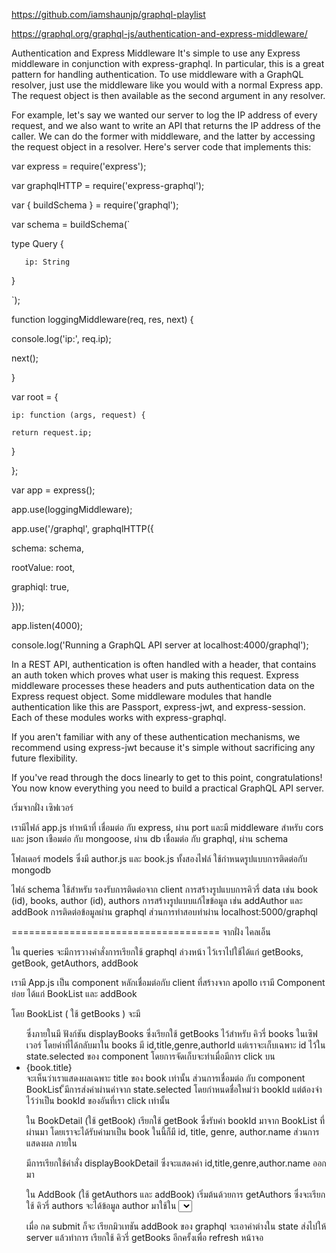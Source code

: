 https://github.com/iamshaunjp/graphql-playlist

https://graphql.org/graphql-js/authentication-and-express-middleware/

Authentication and Express Middleware
It's simple to use any Express middleware in conjunction with express-graphql. In particular, this is a great pattern for 
handling authentication.
To use middleware with a GraphQL resolver, just use the middleware like you would with a normal Express app. The request 
object is then available as the second argument in any resolver.

For example, let's say we wanted our server to log the IP address of every request, and we also want to write an API that 
returns the IP address of the caller. We can do the former with middleware, and the latter by accessing the request object in 
a resolver. Here's server code that implements this:

var express = require('express');

var graphqlHTTP = require('express-graphql');

var { buildSchema } = require('graphql');

var schema = buildSchema(`

  type Query {

       ip: String

  }

`);

function loggingMiddleware(req, res, next) {

  console.log('ip:', req.ip);
  
  next();

}

var root = {

    ip: function (args, request) {

    return request.ip;
 
  }

};

var app = express();

app.use(loggingMiddleware);

app.use('/graphql', graphqlHTTP({

  schema: schema,
  
  rootValue: root,
  
  graphiql: true,

}));

app.listen(4000);

console.log('Running a GraphQL API server at localhost:4000/graphql');

In a REST API, authentication is often handled with a header, that contains an auth token which proves what user is making this request. Express middleware processes these headers and puts authentication data on the Express request object. Some middleware modules that handle authentication like this are Passport, express-jwt, and express-session. Each of these modules works with express-graphql.

If you aren't familiar with any of these authentication mechanisms, we recommend using express-jwt because it's simple without sacrificing any future flexibility.

If you've read through the docs linearly to get to this point, congratulations! You now know everything you need to build a practical GraphQL API server.




เริ่มจากฝั่ง เซิฟเวอร์

เรามีไฟล์ app.js ทำหน้าที่ 
เชื่อมต่อ กับ express, ผ่าน port และมี middleware สำหรับ cors และ json
เชือมต่อ กับ mongoose, ผ่าน db
เชื่อมต่อ กับ graphql, ผ่าน schema 

โฟลเดอร์ models ซึ่งมี author.js และ book.js
ทั้งสองไฟล์ ใช้กำหนดรูปแบบการติดต่อกับ mongodb

ไฟล์ schema ใช้สำหรับ รองรับการติดต่อจาก client
การสร้างรูปแบบการคิวรี่ data เช่น book (id), books, author (id), authors
การสร้างรูปแบบแก้ไขข้อมูล เช่น addAuthor และ addBook
การติดต่อข้อมูลผ่าน graphql ส่วนการทำสอบทำผ่าน localhost:5000/graphql

====================================
จากฝั่ง ไคลเอ็น

ใน queries
จะมีการวางคำสั่งการเรียกใช้ graphql ล่วงหน้า ไว้เราไปใช้ได้แก่ 
getBooks, getBook, getAuthors, addBook

เรามี App.js เป็น component หลักเชื่อมต่อกับ client ที่สร้างจาก apollo 
เรามี Component ย่อย ได้แก่ BookList และ addBook

โดย BookList ( ใช้ getBooks )
จะมี <ul> ซึ่งภายในมี ฟังก์ชัน displayBooks 
ซึ่งเรียกใช้ getBooks ไว้สำหรับ คิวรี่ books ในเซิฟเวอร์ 
โดยค่าที่ได้กลับมาใน books มี id,title,genre,authorId
แต่เราจะเก็บเฉพาะ id ไว้ใน state.selected ของ component 
โดยการจัดเก็บจะทำเมื่อมีการ click บน <li>{book.title}</li>
จะเห็นว่าเราแสดงผลเฉพาะ title ของ book เท่านั้น
ส่วนการเชื่อมต่อ กับ component BookList 
็มีการส่งค่าผ่านค่าจาก state.selected โดยกำหนดชื่อใหม่ว่า bookId
แต่ต้องจำไว้ว่าเป็น bookId ของอันที่เรา click เท่านั้น

ใน BookDetail (ใช้ getBook)
เรียกใช้ getBook ซึ่งรับค่า bookId มาจาก BookList ที่ผ่านมา 
โดยเราจะได้รับค่ามาเป็น book ในนี้ก็มี id, title, genre, author.name
ส่วนการแสดงผล ภายใน <div> มีการเรียกใช้คำสั่ง displayBookDetail
ซึ่งจะแสดงค่า id,title,genre,author.name ออกมา 

ใน AddBook (ใช้ getAuthors และ addBook)
เริ่มต้นด้วยการ getAuthors ซึ่งจะเรียกใช้ คิวรี่ authors 
จะได้ข้อมูล author มาใช้ใน <select>
โดยค่า value จะเป็น author.id ส่วนแสดงผลเป็น author.name
โดยเมื่อทำการ change ส่งค่า author.id ไปเก็บใน state เป็นอันแรก
ส่วนค่า อื่นๆ ใน <input> ก็จะเก็ยค่า title, genre ใน state เมื่อ change
ส่วนใน <form> เมื่อ กด submit ก็จะ เรียกมิวเทชัน addBook ของ graphql
จะเอาค่าต่างใน state ส่งไปให้ server แล้วทำการ เรียกใช้ คิวรี่ getBooks 
อีกครั้งเพื่อ refresh หน้าจอ
